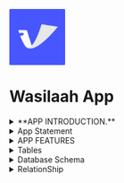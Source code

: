 <p>
<img src="logo.png" width="100" align="center" />
</p>

  # Wasilaah App 

<details>
<summary>**APP INTRODUCTION.**</summary>

## **APP INTRODUCTION.**

Introducing **Wasilaah**, the innovative application designed specifically for startup founders facing the challenge of securing a company credit card. In today’s fast-paced business environment, managing finances efficiently is crucial for growth and stability. Wasilaah revolutionizes this process by enabling founders to easily document work-related expenses on their personal cards. This not only streamlines financial tracking but also enhances the awareness of business finances, allowing leaders to make informed decisions and reduce manual workload. Embrace the power of simplicity and focus on what truly matters—growing your business. Wasilaah is here to ensure your financial management is as dynamic and agile as your startup.

</details>



<details>
<summary>App Statement</summary>

## **APP STATEMENT.**

An application that helps founders of startups.
Who are struggling to get a credit card for their company quickly.
By creating an app, easily document their work-related expenses in their personal card.
So they can increase their awareness of the finances of their business and reduce their manual work.

</details>

<details>
<summary>APP FEATURES</summary>

## **APP FEATURES.**
* Easy Recording and Documentation
* Defining Budgets
* Multiple Card Analysis
* Alerts

</details>


<details>
<summary>Tables</summary>

## **TABLES.**

1-login/signup Table 

|        Column       |      TYPE     |     Key
|--------------------:|--------------:|---------------|
|   auth_record_id    |     uuid      |      PK       |
|   userID            |     uuid      |      FK       |
|   email             |    String     |               |
|   Password          |    String     |               |



2-User Table 

|        Column       |      TYPE     |     Key
|--------------------:|--------------:|---------------|
|   userID            |     uuid      |      PK       |
|   fullName          |    String     |               |
|   email             |    String     |               |
|   password          |    String     |               |


3-Card Table 

|        Column       |      TYPE     |     Key
|--------------------:|--------------:|---------------|
|   cardID            |     uuid      |      PK       |
|   userID            |     uuid      |      FK       |
|   cardName          |    String     |               |
|   totalExpenses     |    Double     |               |



4-Expenses Table 

|        Column       |      TYPE     |     Key
|--------------------:|--------------:|---------------|
|   expensesID        |     uuid      |      PK       |
|   cardID            |     uuid      |      FK       |
|   expensesName      |    String     |               |
|   expensesType      |    String     |               |
|   expensescurrency  |    String     |               |
| expensesPaymentDate |    Date       |               |
|expensesDayOfPurchase|    String     |               |
|   expensesAmount    |    Double     |               |
|   expensesRange     |    String     |               |



5-Transaction Table 

|        Column       |      TYPE     |     Key
|--------------------:|--------------:|---------------|
|   transactionID     |     uuid      |      PK       |
|   cardID            |     uuid      |      FK       |
|   expensesID        |     uuid      |      FK       |
|   transactionName   |    String     |               |
|   transactionAmount |    String     |               |
|   transactionDate   |    Date       |               |
| transactioncurrency |    String     |               |



</details>


<details>
<summary>Database Schema</summary>

## **DATABASE SCHEMA.**

<img src="DataSchema.png" width="1161" align="center" />

</details>

<details>
  
<summary>RelationShip</summary>

## **RELATIONSHIP.**
  
### One-To-Many (1:M) Relationship.

**One User can have a Many logIn/SignUp.**

**One user can have a group of Cards.**

**One Card can have a group of Expenses.**

**One Expense can have a group of Transaction.**

</details>


